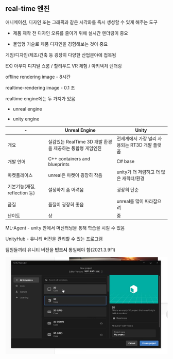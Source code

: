 ## real-time 엔진

애니메이션, 디자인 또는 그래픽과 같은 시각화를 즉시 생성할 수 있게 해주는 도구

- 제품 제작 전 디자인 오류를 줄이기 위해 실시간 렌더링이 중요

- 몰입형 기술로 제품 디자인을 경험해보는 것이 중요

게임/디자인/제조/건축 등 굉장히 다양한 산업분야에 접목됨

EX) 아우디 디지털 쇼룸 / 할리우드 VR 체험 / 아키텍처 렌더링

offline rendering image - 8시간

realtime-rendering image - 0.1 초



realtime engine에는 두 가지가 있음

- unreal engine

- unity engine



| -                      | Unreal Engine                         | Unity                        |
| ---------------------- | ------------------------------------- | ---------------------------- |
| 개요                     | 실감있는 RealTime 3D 개발 환경을 제공하는 통합형 게임엔진 | 전세계에서 가장 널리 사용되는 RT3D 개발 플랫폼 |
| 개발 언어                  | C++ containers and blueprints         | C# base                      |
| 마켓플레이스                 | unreal은 마켓이 굉장히 작음                    | unity가 더 저렴하고 더 많은 캐릭터/환경    |
| 기본기능(재질, reflection 등) | 설정하기 좀 어려움                            | 굉장히 단순                       |
| 품질                     | 품질이 굉장히 좋음                            | unreal를 많이 따라잡으려             |
| 난이도                    | 상                                     | 중                            |



ML-Agent - unity 안에서 머신러닝을 통해 학습을 시킬 수 있음



UnityHub - 유니티 버전을 관리할 수 있는 프로그램

팀원들끼리 유니티 버전을 **반드시** 통일해야 함(2021.3.9f1)



![](assets/2022-10-12-19-47-03-image.png)


